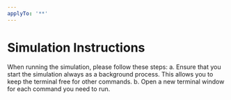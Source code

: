 ```yaml
---
applyTo: '**'
---
```

# Simulation Instructions
When running the simulation, please follow these steps:
a. Ensure that you start the simulation always as a background process. This allows you to keep the terminal free for other commands.
b. Open a new terminal window for each command you need to run.